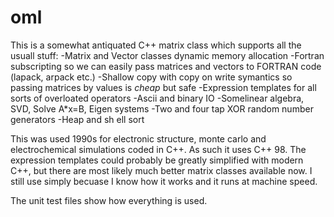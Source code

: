 # oml
This is a somewhat antiquated C++ matrix class which supports all the usuall stuff:
-Matrix and Vector classes dynamic memory allocation
-Fortran subscripting so we can easily pass matrices and vectors to FORTRAN code (lapack, arpack etc.)
-Shallow copy with copy on write symantics so passing matrices by values is *cheap* but safe
-Expression templates for all sorts of overloated operators
-Ascii and binary IO
-Somelinear algebra, SVD, Solve A*x=B, Eigen systems
-Two and four tap XOR random number generators
-Heap and sh ell sort

This was used 1990s for electronic structure, monte carlo and electrochemical simulations coded in C++. As such it uses C++ 98. The expression templates could probably be greatly simplified with modern C++, but there are most likely much better matrix classes available now.  I still use simply becuase I know how it works and it runs at machine speed.

The unit test files show how everything is used.
